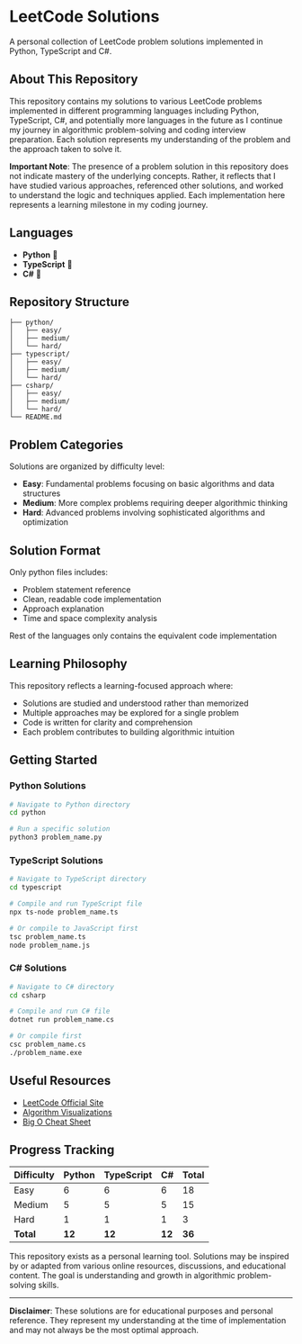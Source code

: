 # LeetCode Solutions

A personal collection of LeetCode problem solutions implemented in Python, TypeScript and C#.

## About This Repository

This repository contains my solutions to various LeetCode problems implemented in different programming languages including Python, TypeScript, C#, and potentially more languages in the future as I continue my journey in algorithmic problem-solving and coding interview preparation. Each solution represents my understanding of the problem and the approach taken to solve it.

**Important Note**: The presence of a problem solution in this repository does not indicate mastery of the underlying concepts. Rather, it reflects that I have studied various approaches, referenced other solutions, and worked to understand the logic and techniques applied. Each implementation here represents a learning milestone in my coding journey.

## Languages

- **Python** 🐍
- **TypeScript** 📘
- **C#** 💎

## Repository Structure

```
├── python/
│   ├── easy/
│   ├── medium/
│   └── hard/
├── typescript/
│   ├── easy/
│   ├── medium/
│   └── hard/
├── csharp/
│   ├── easy/
│   ├── medium/
│   └── hard/
└── README.md
```

## Problem Categories

Solutions are organized by difficulty level:
- **Easy**: Fundamental problems focusing on basic algorithms and data structures
- **Medium**: More complex problems requiring deeper algorithmic thinking
- **Hard**: Advanced problems involving sophisticated algorithms and optimization

## Solution Format

Only python files includes:
- Problem statement reference
- Clean, readable code implementation
- Approach explanation
- Time and space complexity analysis

Rest of the languages only contains the equivalent code implementation

## Learning Philosophy

This repository reflects a learning-focused approach where:
- Solutions are studied and understood rather than memorized
- Multiple approaches may be explored for a single problem
- Code is written for clarity and comprehension
- Each problem contributes to building algorithmic intuition

## Getting Started

### Python Solutions
```bash
# Navigate to Python directory
cd python

# Run a specific solution
python3 problem_name.py
```

### TypeScript Solutions
```bash
# Navigate to TypeScript directory
cd typescript

# Compile and run TypeScript file
npx ts-node problem_name.ts

# Or compile to JavaScript first
tsc problem_name.ts
node problem_name.js
```

### C# Solutions
```bash
# Navigate to C# directory
cd csharp

# Compile and run C# file
dotnet run problem_name.cs

# Or compile first
csc problem_name.cs
./problem_name.exe
```

## Useful Resources

- [LeetCode Official Site](https://leetcode.com/)
- [Algorithm Visualizations](https://visualgo.net/)
- [Big O Cheat Sheet](https://www.bigocheatsheet.com/)

## Progress Tracking

| Difficulty | Python | TypeScript | C# | Total |
|------------|--------|------------|----|----- |
| Easy       | 6      | 6          | 6  | 18     |
| Medium     | 5      | 5          | 5  | 15     |
| Hard       | 1      | 1          | 1  | 3     |
| **Total**  | **12**  | **12**      | **12** | **36** |

This repository exists as a personal learning tool. Solutions may be inspired by or adapted from various online resources, discussions, and educational content. The goal is understanding and growth in algorithmic problem-solving skills.

---

**Disclaimer**: These solutions are for educational purposes and personal reference. They represent my understanding at the time of implementation and may not always be the most optimal approach.
